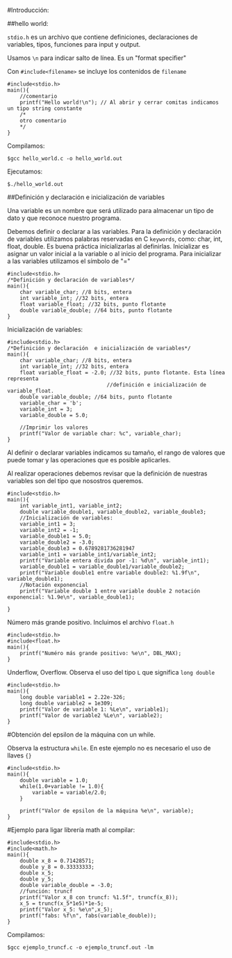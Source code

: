 
#Introducción:

##hello world:


`stdio.h` es un archivo que contiene definiciones, declaraciones
de variables, tipos, funciones para input y output.

Usamos `\n` para indicar salto de línea. Es un "format specifier"

Con `#include<filename>` se incluye los contenidos de `filename`

```
#include<stdio.h>
main(){
	//comentario
	printf("Hello world!\n"); // Al abrir y cerrar comitas indicamos un tipo string constante
	/*
	otro comentario
	*/	
}
```

Compilamos:

```
$gcc hello_world.c -o hello_world.out
```

Ejecutamos:

```
$./hello_world.out
```



##Definición y declaración e inicialización de variables 


Una variable es un nombre que será utilizado para almacenar un tipo de dato
y que reconoce nuestro programa.

Debemos definir o declarar a las variables. Para la definición y declaración de 
variables utilizamos palabras reservadas en C `keywords`, como: char, int, float, double.
Es buena práctica inicializarlas al definirlas. Inicializar es asignar un 
valor inicial a la variable o al inicio del programa. Para inicializar a las variables utilizamos 
el símbolo de "="


```
#include<stdio.h>
/*Definición y declaración de variables*/
main(){
	char variable_char; //8 bits, entera
	int variable_int; //32 bits, entera
	float variable_float; //32 bits, punto flotante
	double variable_double; //64 bits, punto flotante
}
```

Inicialización de variables:

```
#include<stdio.h>
/*Definición y declaración  e inicialización de variables*/
main(){
	char variable_char; //8 bits, entera
	int variable_int; //32 bits, entera
	float variable_float = -2.0; //32 bits, punto flotante. Esta línea representa 
								//definición e inicialización de variable_float.
	double variable_double; //64 bits, punto flotante
	variable_char = 'b';
	variable_int = 3;
	variable_double = 5.0;

	//Imprimir los valores
	printf("Valor de variable char: %c", variable_char);
}
```

Al definir o declarar variables indicamos su tamaño, el rango de valores que puede tomar y 
las operaciones que es posible aplicarles.

Al realizar operaciones debemos revisar que la definición de nuestras variables son del tipo que nosostros queremos.

```
#include<stdio.h>
main(){
	int variable_int1, variable_int2;
	double variable_double1, variable_double2, variable_double3;
	//Inicialización de variables:
	variable_int1 = 3;
	variable_int2 = -1;
	variable_double1 = 5.0;
	variable_double2 = -3.0;
	variable_double3 = 0.6789281736281947
	variable_int1 = variable_int1/variable_int2;
	printf("Variable entera divida por -1: %d\n", variable_int1);
	variable_double1 = variable_double1/variable_double2;
	printf("Variable double1 entre variable double2: %1.9f\n", variable_double1);
	//Notación exponencial
	printf("Variable double 1 entre variable double 2 notación exponencial: %1.9e\n", variable_double1);

}
```


Número más grande positivo. Incluimos el archivo `float.h`

```
#include<stdio.h>
#include<float.h>
main(){
	printf("Numéro más grande positivo: %e\n", DBL_MAX);
}
```

Underflow, Overflow. Observa el uso del tipo `L` que significa `long double`

```
#include<stdio.h>
main(){
	long double variable1 = 2.22e-326;
	long double variable2 = 1e309;
	printf("Valor de variable 1: %Le\n", variable1);
	printf("Valor de variable2 %Le\n", variable2);
}
```

#Obtención del epsilon de la máquina con un while. 

Observa la estructura `while`. En este ejemplo no es necesario el uso de llaves `{}`

```
#include<stdio.h>
main(){
	double variable = 1.0;
	while(1.0+variable != 1.0){
		variable = variable/2.0;
	}

	printf("Valor de epsilon de la máquina %e\n", variable);
}
```

#Ejemplo para ligar librería math al compilar:


```
#include<stdio.h>
#include<math.h>
main(){
	double x_8 = 0.71428571;
	double y_8 = 0.33333333;
	double x_5;
	double y_5;
	double variable_double = -3.0;
	//función: truncf
	printf("Valor x_8 con truncf: %1.5f", truncf(x_8));
	x_5 = truncf(x_5*1e5)*1e-5;
	printf("Valor x_5: %e\n",x_5);
	printf("fabs: %f\n", fabs(variable_double));
}
```

Compilamos:

```
$gcc ejemplo_truncf.c -o ejemplo_truncf.out -lm
```

